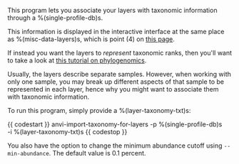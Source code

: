 This program lets you associate your layers with taxonomic information through a %(single-profile-db)s.

This information is displayed in the interactive interface at the same place as %(misc-data-layers)s, which is point (4) on [this page](http://merenlab.org/2017/12/11/additional-data-tables/#views-items-layers-orders-some-anvio-terminology).

If instead you want the layers to *represent* taxonomic ranks, then you'll want to take a look at [this tutorial on phylogenomics](http://merenlab.org/2017/06/07/phylogenomics/).

Usually, the layers describe separate samples. However, when working with only one sample, you may break up different aspects of that sample to be represented in each layer, hence why you might want to associate them with taxonomic information.

To run this program, simply provide a %(layer-taxonomy-txt)s:

{{ codestart }}
anvi-import-taxonomy-for-layers -p %(single-profile-db)s \
                                -i %(layer-taxonomy-txt)s 
{{ codestop }}

You also have the option to change the minimum abundance cutoff using `--min-abundance`. The default value is 0.1 percent.